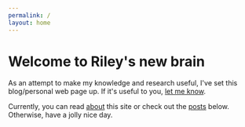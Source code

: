 ```yaml
---
permalink: /
layout: home
---
```


# Welcome to Riley's new brain

As an attempt to make my knowledge and research useful, I've set this blog/personal web page up. If it's useful to you, [let me know](mailto:riley@ramone.co).

Currently, you can read [about](./about) this site or check out the [posts](./posts) below. Otherwise, have a jolly nice day.